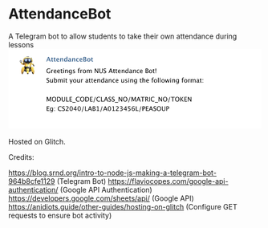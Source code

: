 # AttendanceBot

A Telegram bot to allow students to take their own attendance during lessons
![Screenshot](/resources/screenshot.png)

Hosted on Glitch.

Credits:

https://blog.srnd.org/intro-to-node-js-making-a-telegram-bot-964b8cfe1129 (Telegram Bot)
https://flaviocopes.com/google-api-authentication/ (Google API Authentication)
https://developers.google.com/sheets/api/ (Google API)
https://anidiots.guide/other-guides/hosting-on-glitch (Configure GET requests to ensure bot activity)
